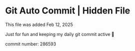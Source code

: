 # Git Auto Commit | Hidden File

This file was added Feb 12, 2025

Just for fun and keeping my daily git commit active 🤪

commit number: 286593
